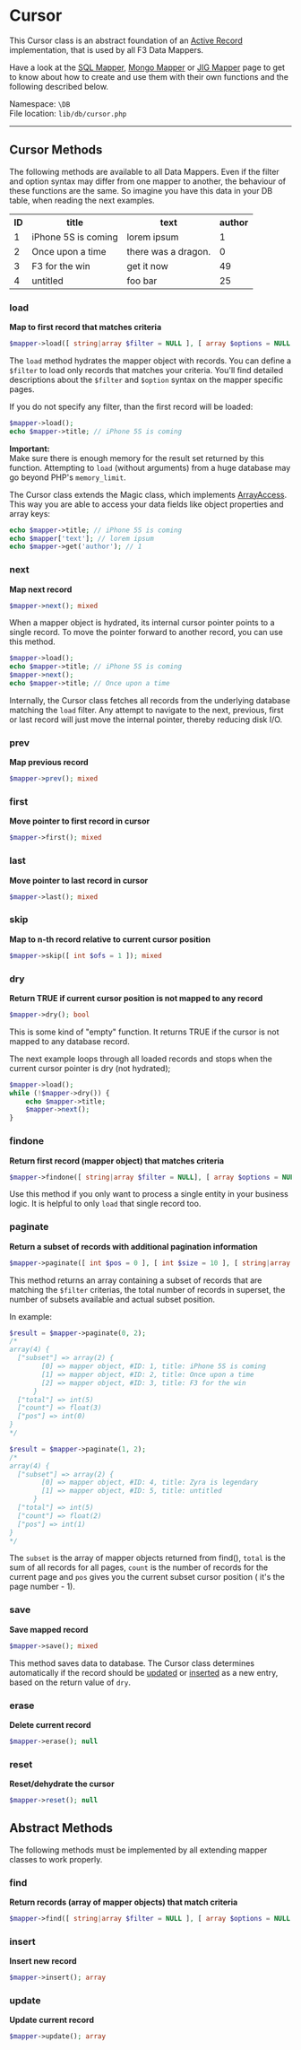 # Cursor

This Cursor class is an abstract foundation of an [Active Record](http://en.wikipedia.org/wiki/Active_Record) implementation, that is used by all F3 Data Mappers.

Have a look at the [SQL Mapper](sql-mapper), [Mongo Mapper](mongo-mapper) or [JIG Mapper](jig-mapper) page to get to know about how to create and use them with their own functions and the following described below.


Namespace: `\DB` <br/>
File location: `lib/db/cursor.php`

---

## Cursor Methods

The following methods are available to all Data Mappers. Even if the filter and option syntax may differ from one mapper to another,
the behaviour of these functions are the same. So imagine you have this data in your DB table, when reading the next examples.

<table class="table table-bordered table-condensed table-striped">
    <tr>
        <th>ID</th>
        <th>title</th>
        <th>text</th>
        <th>author</th>
    </tr>
    <tr>
        <td>1</td>
        <td>iPhone 5S is coming</td>
        <td>lorem ipsum</td>
        <td>1</td>
    </tr>
    <tr>
        <td>2</td>
        <td>Once upon a time</td>
        <td>there was a dragon.</td>
        <td>0</td>
    </tr>
    <tr>
        <td>3</td>
        <td>F3 for the win</td>
        <td>get it now</td>
        <td>49</td>
    </tr>
    <tr>
        <td>4</td>
        <td>untitled</td>
        <td>foo bar</td>
        <td>25</td>
    </tr>
</table>


### load

**Map to first record that matches criteria**

``` php
$mapper->load([ string|array $filter = NULL ], [ array $options = NULL ]); array|false
```

The `load` method hydrates the mapper object with records. You can define a `$filter` to load only records that matches your criteria.
You'll find detailed descriptions about the `$filter` and `$option` syntax on the mapper specific pages.

If you do not specify any filter, than the first record will be loaded:

``` php
$mapper->load();
echo $mapper->title; // iPhone 5S is coming
```

<div class="alert alert-info">
    <strong>Important:</strong><br>
    Make sure there is enough memory for the result set returned by this function. Attempting to <code>load</code> (without arguments) from a huge database may go beyond PHP's <code>memory_limit</code>.
</div>

The Cursor class extends the Magic class, which implements [ArrayAccess](http://php.net/manual/en/class.arrayaccess.php).
This way you are able to access your data fields like object properties and array keys:

``` php
echo $mapper->title; // iPhone 5S is coming
echo $mapper['text']; // lorem ipsum
echo $mapper->get('author'); // 1
```


### next

**Map next record**

``` php
$mapper->next(); mixed
```

When a mapper object is hydrated, its internal cursor pointer points to a single record. To move the pointer forward to another record, you can use this method.

``` php
$mapper->load();
echo $mapper->title; // iPhone 5S is coming
$mapper->next();
echo $mapper->title; // Once upon a time
```

Internally, the Cursor class fetches all records from the underlying database matching the `load` filter. Any attempt to navigate to the next, previous, first or last record will just move the internal pointer, thereby reducing disk I/O.

### prev

**Map previous record**

``` php
$mapper->prev(); mixed
```


### first

**Move pointer to first record in cursor**

``` php
$mapper->first(); mixed
```

### last

**Move pointer to last record in cursor**

``` php
$mapper->last(); mixed
```

### skip

**Map to n-th record relative to current cursor position**

``` php
$mapper->skip([ int $ofs = 1 ]); mixed
```

### dry

**Return TRUE if current cursor position is not mapped to any record**

``` php
$mapper->dry(); bool
```

This is some kind of "empty" function. It returns TRUE if the cursor is not mapped to any database record.

The next example loops through all loaded records and stops when the current cursor pointer is dry (not hydrated);

``` php
$mapper->load();
while (!$mapper->dry()) {
    echo $mapper->title;
    $mapper->next();
}
```

### findone

**Return first record (mapper object) that matches criteria**

``` php
$mapper->findone([ string|array $filter = NULL], [ array $options = NULL ], [ int $ttl = 0 ]); object|false
```

Use this method if you only want to process a single entity in your business logic. It is helpful to only `load` that single record too.


### paginate

**Return a subset of records with additional pagination information**

``` php
$mapper->paginate([ int $pos = 0 ], [ int $size = 10 ], [ string|array $filter = NULL ], [ array $options = NULL ]); array
```

This method returns an array containing a subset of records that are matching the `$filter` criterias,
the total number of records in superset, the number of subsets available and actual subset position.

In example:

``` php
$result = $mapper->paginate(0, 2);
/*
array(4) {
  ["subset"] => array(2) {
        [0] => mapper object, #ID: 1, title: iPhone 5S is coming
        [1] => mapper object, #ID: 2, title: Once upon a time
        [2] => mapper object, #ID: 3, title: F3 for the win
      }
  ["total"] => int(5)
  ["count"] => float(3)
  ["pos"] => int(0)
}
*/

$result = $mapper->paginate(1, 2);
/*
array(4) {
  ["subset"] => array(2) {
        [0] => mapper object, #ID: 4, title: Zyra is legendary
        [1] => mapper object, #ID: 5, title: untitled
      }
  ["total"] => int(5)
  ["count"] => float(2)
  ["pos"] => int(1)
}
*/

```

The `subset` is the array of mapper objects returned from find(), `total` is the sum of all records for all pages,
`count` is the number of records for the current page and `pos` gives you the current subset cursor position ( it's the page number - 1).


### save

**Save mapped record**

``` php
$mapper->save(); mixed
```

This method saves data to database. The Cursor class determines automatically if the record should be [updated](cursor#update) or [inserted](cursor#insert) as a new entry, based on the return value of `dry`.

### erase

**Delete current record**

``` php
$mapper->erase(); null
```

### reset

**Reset/dehydrate the cursor**

``` php
$mapper->reset(); null
```


## Abstract Methods

The following methods must be implemented by all extending mapper classes to work properly.

### find

**Return records (array of mapper objects) that match criteria**

``` php
$mapper->find([ string|array $filter = NULL ], [ array $options = NULL ]); array
```


### insert

**Insert new record**

``` php
$mapper->insert(); array
```


### update

**Update current record**

``` php
$mapper->update(); array
```
